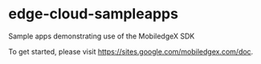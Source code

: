 # edge-cloud-sampleapps
Sample apps demonstrating use of the MobiledgeX SDK


To get started, please visit https://sites.google.com/mobiledgex.com/doc.
